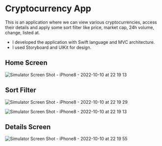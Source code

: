 # Cryptocurrency App

This is an application where we can view various cryptocurrencies, access their details and apply some sort filter like price, market cap, 24h volume, change, listed at.

  * I developed the application with Swift language and MVC architecture.
  * I used Storyboard and UIKit for design.

## Home Screen

![Simulator Screen Shot - iPhone8 - 2022-10-10 at 22 19 13](https://user-images.githubusercontent.com/81181802/194938797-93151f55-6553-4a9f-a8b9-0b6f352626d8.png)

## Sort Filter

![Simulator Screen Shot - iPhone8 - 2022-10-10 at 22 19 29](https://user-images.githubusercontent.com/81181802/194938844-7a0a3bd4-2bb7-46b4-9c63-5a8321001165.png)

![Simulator Screen Shot - iPhone8 - 2022-10-10 at 22 19 13](https://user-images.githubusercontent.com/81181802/194938866-a14c9d24-46d0-45e4-b47d-7b4f3461c360.png)

## Details Screen

![Simulator Screen Shot - iPhone8 - 2022-10-10 at 22 19 55](https://user-images.githubusercontent.com/81181802/194938936-21693f0a-5c1a-4043-9e4a-c5fd21198cac.png)
